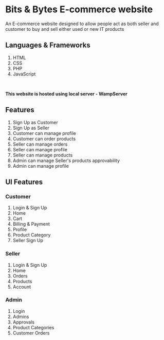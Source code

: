 # Bits & Bytes E-commerce website
An E-commerce website designed to allow people act as both seller and customer to buy and sell either used or new IT products

## Languages & Frameworks
1. HTML
2. CSS
3. PHP
4. JavaScript
<br/>

**This website is hosted using local server - WampServer**

## Features
1. Sign Up as Customer
2. Sign Up as Seller
3. Customer can manage profile
4. Customer can order products
5. Seller can manage orders
6. Seller can manage profile
7. Seller can manage products
8. Admin can manage Seller's products approvability
9. Admin can manage profile

## UI Features
### Customer
1. Login & Sign Up
2. Home 
3. Cart
4. Billing & Payment
5. Profile
6. Product Category
7. Seller Sign Up

### Seller
1. Login & Sign Up
2. Home 
3. Orders
4. Products
5. Account

### Admin
1. Login
2. Admins
3. Approvals
4. Product Categories
5. Customer Orders




